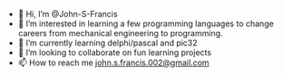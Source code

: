 - 👋 Hi, I’m @John-S-Francis
- 👀 I’m interested in learning a few programming languages to change careers from mechanical engineering to programming.
- 🌱 I’m currently learning delphi/pascal and pic32 
- 💞️ I’m looking to collaborate on fun learning projects
- 📫 How to reach me john.s.francis.002@gmail.com

<!---
John-S-Francis/John-S-Francis is a ✨ special ✨ repository because its `README.md` (this file) appears on your GitHub profile.
You can click the Preview link to take a look at your changes.
--->
